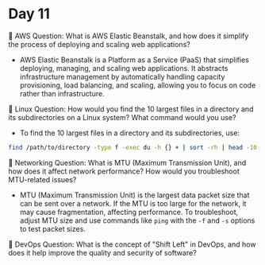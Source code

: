 # Day 11 

🔸 AWS Question:
What is AWS Elastic Beanstalk, and how does it simplify the process of deploying and scaling web applications?
- AWS Elastic Beanstalk is a Platform as a Service (PaaS) that simplifies deploying, managing, and scaling web applications. It abstracts infrastructure management by automatically handling capacity provisioning, load balancing, and scaling, allowing you to focus on code rather than infrastructure.

🔸 Linux Question:
How would you find the 10 largest files in a directory and its subdirectories on a Linux system? What command would you use?
- To find the 10 largest files in a directory and its subdirectories, use:
```bash
find /path/to/directory -type f -exec du -h {} + | sort -rh | head -10
```

🔸 Networking Question:
What is MTU (Maximum Transmission Unit), and how does it affect network performance? How would you troubleshoot MTU-related issues?
- MTU (Maximum Transmission Unit) is the largest data packet size that can be sent over a network. If the MTU is too large for the network, it may cause fragmentation, affecting performance. To troubleshoot, adjust MTU size and use commands like `ping` with the `-f` and `-s` options to test packet sizes.


🔸 DevOps Question:
What is the concept of "Shift Left" in DevOps, and how does it help improve the quality and security of software?


